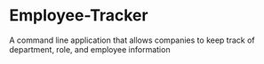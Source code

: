 # Employee-Tracker
A command line application that allows companies to keep track of department, role, and employee information
